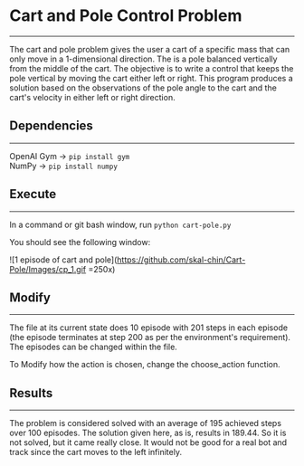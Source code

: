 # Cart and Pole Control Problem

---

The cart and pole problem gives the user a cart of a specific mass that
can only move in a 1-dimensional direction. The is a pole balanced vertically
from the middle of the cart. The objective is to write a control that
keeps the pole vertical by moving the cart either left or right. This
program produces a solution based on the observations of the pole angle to
the cart and the cart's velocity in either left or right direction.

## Dependencies

---

OpenAI Gym -> `pip install gym` \
NumPy	   -> `pip install numpy`

## Execute

---

In a command or git bash window, run `python cart-pole.py`

You should see the following window:

![1 episode of cart and pole](https://github.com/skal-chin/Cart-Pole/Images/cp_1.gif =250x)

## Modify

---

  The file at its current state does 10 episode with 201 steps in each episode (the
  episode terminates at step 200 as per the environment's requirement). The episodes
  can be changed within the file.

  To Modify how the action is chosen, change the choose_action function.


## Results

---

The problem is considered solved with an average of 195 achieved steps over 100
episodes. The solution given here, as is, results in 189.44. So it is not solved,
but it came really close. It would not be good for a real bot and track since the
cart moves to the left infinitely.
